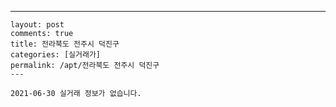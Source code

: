 ---
    layout: post
    comments: true
    title: 전라북도 전주시 덕진구
    categories: [실거래가]
    permalink: /apt/전라북도 전주시 덕진구
    ---

    2021-06-30 실거래 정보가 없습니다.

    